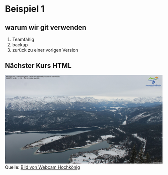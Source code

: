 # Beispiel 1

## warum wir git verwenden

1. Teamfähig
1. backup
1. zurück zu einer vorigen Version

## Nächster Kurs HTML

![Webcam vom Hochkönig](Hochkönig.jpg)
Quelle: [Bild von Webcam Hochkönig](http://www.foto-webcam.eu/webcam/herzogstand/)
